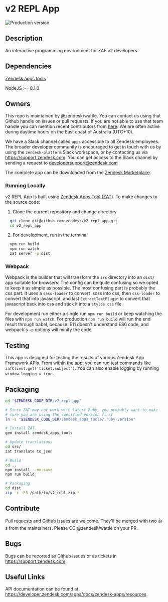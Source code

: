 # v2 REPL App
![Production version](https://samson.zende.sk/projects/v2_repl_app/stages/production.svg?token=84457be797bb7a1e00d1f57575d5112a)


## Description
An interactive programming environment for ZAF v2 developers.

## Dependencies
[Zendesk apps tools](https://github.com/zendesk/zendesk_apps_tools)

NodeJS >= 8.1.0

## Owners
This repo is maintained by @zendesk/wattle. You can contact us using that Github handle on issues or pull requests. If you are not able to use that team handle you can mention recent contributors from [here](https://github.com/zendesk/v2_repl_app/graphs/contributors).
We are often active during daytime hours on the East coast of Australia (UTC+10).

We have a Slack channel called `apps` accessible to all Zendesk employees. The broader developer community is encouraged to get in
touch with us by using the `zendesk-platform` Slack workspace, or by contacting us via https://support.zendesk.com. You can get access
to the Slack channel by sending a request to developersupport@zendesk.com

The complete app can be downloaded from the [Zendesk Marketplace](https://www.zendesk.com/apps/support/v2-repl/).

### Running Locally

v2 REPL App is built using [Zendesk Apps Tool (ZAT)](https://github.com/zendesk/zendesk_apps_tools). To make changes to the source code:

1) Clone the current repository and change directory
  ```sh
    git clone git@github.com:zendesk/v2_repl_app.git
    cd v2_repl_app
  ```

2) For development, run in the terminal
  ```sh
    npm run build
    npm run watch
    zat server -p dist
  ```

### Webpack

Webpack is the builder that will transform the `src` directory into an `dist/` app suitable for browsers. The config can be quite confusing so we opted to keep it as simple as possible. The most confusing part is probably the css part. It uses a `sass-loader` to convert .scss into css, then `css-loader` to convert that into javascript, and last `ExtractTextPlugin` to convert that javascript back into css and stick it into a `styles.css` file.

For development run either a single run `npm run build` or keep watching the files with `npm run watch`. For production `npm run build` will run the end result through babel, because IE11 doesn't understand ES6 code, and webpack's `-p` options will minify the code.

## Testing
This app is designed for testing the results of various Zendesk App Framework APIs. From within the app, you can run test commands
like `zafClient.get('ticket.subject')`. You can also enable logging by running `window.logging = true`.

## Packaging

```sh
cd "$ZENDESK_CODE_DIR/v2_repl_app"

# Since ZAT may not work with latest Ruby, you probably want to make
# sure you are using the specified version first
ln -s "$ZENDESK_CODE_DIR/zendesk_apps_tools/.ruby-version"

# Install ZAT
gem install zendesk_apps_tools

# Update translations
cd src/
zat translate to_json

# Build
cd ..
npm install --no-save
npm run build

# Packaging
cd dist
zip -r -FS /path/to/v2_repl.zip *
```

## Contribute
Pull requests and Github issues are welcome. They'll be merged with two :+1:s from the maintainers.
Please CC @zendesk/wattle on your PR.

## Bugs
Bugs can be reported as Github issues or as tickets in https://support.zendesk.com

## Useful Links
API documentation can be found at https://developer.zendesk.com/apps/docs/zendesk-apps/resources
